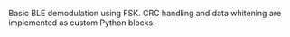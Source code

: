 Basic BLE demodulation using FSK.
CRC handling and data whitening are implemented as custom Python blocks.

